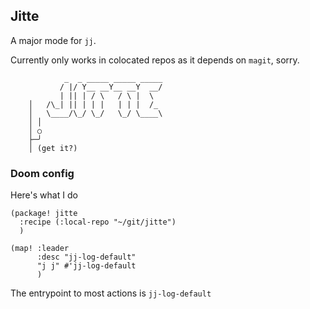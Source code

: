 ## Jitte
A major mode for `jj`.

Currently only works in colocated repos as it depends on `magit`, sorry.

```
            _  _ _____ _____ _____
           / |/ Y__ __Y__ __Y  __/
           | || | / \   / \ |  \  
    │   /\_| || | | |   | | |  /_ 
    │   \____/\_/ \_/   \_/ \____\
    │ │
    │ ○
    ├─╯
    │ (get it?)
```

### Doom config

Here's what I do
``` elisp
(package! jitte
  :recipe (:local-repo "~/git/jitte")
  )
  
(map! :leader
      :desc "jj-log-default"
      "j j" #'jj-log-default
      )
```


The entrypoint to most actions is `jj-log-default`
